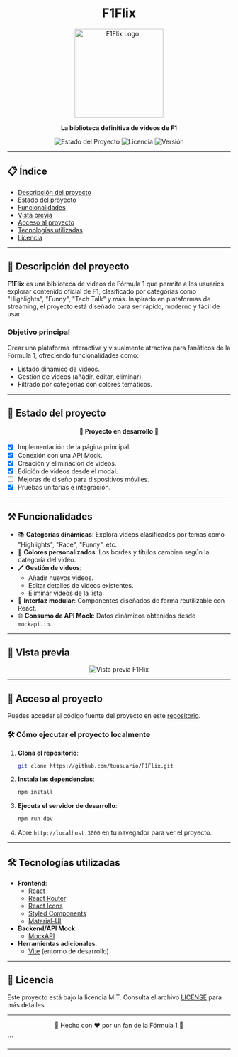 <h1 align="center">F1Flix</h1>

<p align="center">
  <img src="https://github.com/user-attachments/assets/b9e227a2-8571-4aa5-85c8-9a08d8e9d876" alt="F1Flix Logo" width="200">


</p>

<p align="center">
  <strong>La biblioteca definitiva de videos de F1</strong>
</p>

<p align="center">
  <img src="https://img.shields.io/badge/STATUS-En%20desarrollo-yellow" alt="Estado del Proyecto">
  <img src="https://img.shields.io/github/license/tuusuario/F1Flix" alt="Licencia">
  <img src="https://img.shields.io/badge/version-1.0-blue" alt="Versión">
</p>

---

## 📋 Índice

- [Descripción del proyecto](#descripción-del-proyecto)
- [Estado del proyecto](#estado-del-proyecto)
- [Funcionalidades](#funcionalidades)
- [Vista previa](#vista-previa)
- [Acceso al proyecto](#acceso-al-proyecto)
- [Tecnologías utilizadas](#tecnologías-utilizadas)
- [Licencia](#licencia)

---

## 📖 Descripción del proyecto

**F1Flix** es una biblioteca de videos de Fórmula 1 que permite a los usuarios explorar contenido oficial de F1, clasificado por categorías como "Highlights", "Funny", "Tech Talk" y más. Inspirado en plataformas de streaming, el proyecto está diseñado para ser rápido, moderno y fácil de usar.

### Objetivo principal
Crear una plataforma interactiva y visualmente atractiva para fanáticos de la Fórmula 1, ofreciendo funcionalidades como:
- Listado dinámico de videos.
- Gestión de videos (añadir, editar, eliminar).
- Filtrado por categorías con colores temáticos.

---

## 🚧 Estado del proyecto

<h4 align="center">
  🚧 Proyecto en desarrollo 🚧
</h4>

- [x] Implementación de la página principal.
- [x] Conexión con una API Mock.
- [x] Creación y eliminación de videos.
- [x] Edición de videos desde el modal.
- [ ] Mejoras de diseño para dispositivos móviles.
- [x] Pruebas unitarias e integración.

---

## ⚒️ Funcionalidades

- 📚 **Categorías dinámicas**: Explora videos clasificados por temas como "Highlights", "Race", "Funny", etc.
- 🎨 **Colores personalizados**: Los bordes y títulos cambian según la categoría del video.
- 🖊️ **Gestión de videos**:
  - Añadir nuevos videos.
  - Editar detalles de videos existentes.
  - Eliminar videos de la lista.
- 📂 **Interfaz modular**: Componentes diseñados de forma reutilizable con React.
- 🌐 **Consumo de API Mock**: Datos dinámicos obtenidos desde `mockapi.io`.

---

## 🎥 Vista previa

<p align="center">
  <img src="https://github.com/user-attachments/assets/6f430b44-be83-4334-b05b-3668ddfd4992" alt="Vista previa F1Flix">
</p>

---

## 📁 Acceso al proyecto

Puedes acceder al código fuente del proyecto en este [repositorio](https://github.com/luisdh8/f1Flix).

### 🛠️ Cómo ejecutar el proyecto localmente

1. **Clona el repositorio**:
   ```bash
   git clone https://github.com/tuusuario/F1Flix.git
   ```

2. **Instala las dependencias**:
   ```bash
   npm install
   ```

3. **Ejecuta el servidor de desarrollo**:
   ```bash
   npm run dev
   ```

4. Abre `http://localhost:3000` en tu navegador para ver el proyecto.

---

## 🛠️ Tecnologías utilizadas

- **Frontend**:
  - [React](https://reactjs.org/)
  - [React Router](https://reactrouter.com/)
  - [React Icons](https://react-icons.github.io/react-icons/)
  - [Styled Components](https://styled-components.com/)
  - [Material-UI](https://mui.com/)
- **Backend/API Mock**:
  - [MockAPI](https://mockapi.io/)
- **Herramientas adicionales**:
  - [Vite](https://vitejs.dev/) (entorno de desarrollo)

---

## 📝 Licencia

Este proyecto está bajo la licencia MIT. Consulta el archivo [LICENSE](MIT) para más detalles.

---

<p align="center">🚀 Hecho con ❤️ por un fan de la Fórmula 1 🚀</p>
```

---
